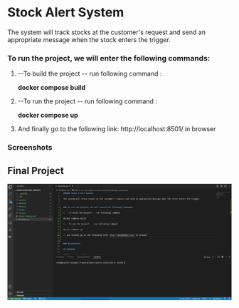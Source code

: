 # Stock Alert System

The system will track stocks at the customer's request and send an appropriate message when the stock enters the trigger.


### To run the project, we will enter the following commands:

1. --To build the project -- run following command :

    **docker compose build**

2. --To run the project -- run following command :
 
    **docker compose up**

3. And finally go to the following link: http://localhost:8501/ in browser 





### Screenshots

## Final Project

![](/images/gif_alert_stock.gif)
